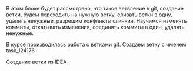 В этом блоке будет рассмотрено, что такое ветвление в git, 
создание ветки, будем переходить на нужную ветку, сливать ветки в одну,
удалять ненужные, разрешим конфликты слияния.
Научимся изменять коммиты, откатывать изменения, соединять коммиты в один,
удалять ненужные.

В курсе производилась работа с ветками git.
Создаем ветку с именем task_124176

Создание ветки из IDEA